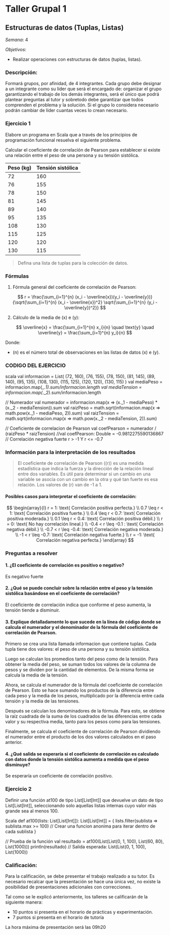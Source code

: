 # Taller Grupal  1
## Estructuras de datos (Tuplas, Listas)

*Semana*: 4

*Objetivos*:

- Realizar operaciones con estructuras de datos (tuplas, listas).

### Descripción:

Formará grupos, por afinidad, de 4 integrantes. Cada grupo debe designar a un integrante como su líder que será el encargado de: organizar el grupo garantizando el trabajo de los demás integrantes, será el único que podrá plantear preguntas al tutor y sobretodo debe garantizar que todos comprenden el problema y la solución. Si el grupo lo considera necesario podrán cambiar de líder cuantas veces lo crean necesario.

### Ejercicio 1

Elabore un programa en Scala que a través de los principios de programación funcional resuelva el siguiente problema.

Calcular el coeficiente de correlación de Pearson para establecer si existe una relación entre el peso de una persona y su tensión sistólica.

| Peso (kg) | Tensión sistólica |
|-----------|--------------------|
| 72        | 160                |
| 76        | 155                |
| 78        | 150                |
| 81        | 145                |
| 89        | 140                |
| 95        | 135                |
| 108       | 130                |
| 115       | 125                |
| 120       | 120                |
| 130       | 115                |


> Defina una lista de tuplas para la colección de datos.


### Fórmulas

1. Fórmula general del coeficiente de correlación de Pearson:

$$
r = \frac{\sum_{i=1}^{n} (x_i - \overline{x})(y_i - \overline{y})}{\sqrt{\sum_{i=1}^{n} (x_i - \overline{x})^2} \sqrt{\sum_{i=1}^{n} (y_i - \overline{y})^2}}
$$

2. Cálculo de la media de \(x\) e \(y\):

$$
\overline{x} = \frac{\sum_{i=1}^{n} x_i}{n} \quad \text{y} \quad \overline{y} = \frac{\sum_{i=1}^{n} y_i}{n}
$$

Donde:
- \(n\) es el número total de observaciones en las listas de datos \(x\) e \(y\).

### CODIGO DEL EJERCICIO
scala
val informacion = List(
  (72, 160),
  (76, 155),
  (78, 150),
  (81, 145),
  (89, 140),
  (95, 135),
  (108, 130),
  (115, 125),
  (120, 120),
  (130, 115)
)
val mediaPeso = informacion.map(_._1).sum/informacion.length
val mediaTension = informacion.map(_._2).sum/informacion.length

// Numerador
val numerador = informacion.map(x => (x._1 - mediaPeso) * (x._2 - mediaTension)).sum
val raizPeso = math.sqrt(informacion.map(x => math.pow(x._1 - mediaPeso, 2)).sum)
val raizTension = math.sqrt(informacion.map(x => math.pow(x._2 - mediaTension, 2)).sum)

// Coeficiente de correlacion de Pearson
val coefPearson = numerador / (raizPeso * raizTension)
//val coefPearson: Double = -0.9812275590136867
// Correlación negativa fuerte r > -1 Y r <= -0.7


### Información para la interpretación de los resultados
> El coeficiente de correlación de Pearson (\(r\)) es una medida estadística que indica la fuerza y la dirección de la relación lineal entre dos variables. Es útil para determinar si un cambio en una variable se asocia con un cambio en la otra y qué tan fuerte es esa relación. Los valores de \(r\) van de -1 a 1.

#### Posibles casos para interpretar el coeficiente de correlación:

$$
\begin{array}{l}
r = 1: \text{ Correlación positiva perfecta.} \\
0.7 \leq r < 1: \text{ Correlación positiva fuerte.} \\
0.4 \leq r < 0.7: \text{ Correlación positiva moderada.} \\
0.1 \leq r < 0.4: \text{ Correlación positiva débil.} \\
r = 0: \text{ No hay correlación lineal.} \\
-0.4 < r \leq -0.1 : \text{ Correlación negativa débil.} \\
-0.7 < r \leq -0.4: \text{ Correlación negativa moderada.} \\
-1 < r \leq -0.7: \text{ Correlación negativa fuerte.} \\
r = -1: \text{ Correlación negativa perfecta.}
\end{array}
$$

### Preguntas a resolver
#### 1. ¿El coeficiente de correlación es positivo o negativo?
Es negativo fuerte
#### 2. ¿Qué se puede concluir sobre la relación entre el peso y la tensión sistólica basándose en el coeficiente de correlación?
El coeficiente de correlación indica que conforme el peso aumenta, la tensión tiende a disminuir.

#### 3. Explique detalladamente lo que sucede en la línea de código donde se calcula el numerador y el denominador de la fórmula del coeficiente de correlación de Pearson.

Primero se crea una lista llamada informacion que contiene tuplas. Cada tupla tiene dos valores: el peso de una persona y su tensión sistólica.

Luego se calculan los promedios tanto del peso como de la tensión. Para obtener la media del peso, se suman todos los valores de la columna de pesos y se dividen por la cantidad de elementos. De la misma forma se calcula la media de la tensión.

Ahora, se calcula el numerador de la fórmula del coeficiente de correlación de Pearson. Esto se hace sumando los productos de la diferencia entre cada peso y la media de los pesos, multiplicado por la diferencia entre cada tensión y la media de las tensiones.

Después se calculan los denominadores de la fórmula. Para esto, se obtiene la raíz cuadrada de la suma de los cuadrados de las diferencias entre cada valor y su respectiva media, tanto para los pesos como para las tensiones.

Finalmente, se calcula el coeficiente de correlación de Pearson dividiendo el numerador entre el producto de los dos valores calculados en el paso anterior.


#### 4. ¿Qué salida se esperaría si el coeficiente de correlación es calculado con datos donde la tensión sistólica aumenta a medida que el peso disminuye?
Se esperaría un coeficiente de correlación positivo.


### Ejercicio 2
Definir una función at100 de tipo List[List[Int]] que devuelve un dato de tipo List[List[Int]], seleccionando solo aquellas listas internas cuyo valor más grande sea al menos 100.

Scala
def at100(lists: List[List[Int]]): List[List[Int]] = {
  lists.filter(sublista => sublista.max >= 100) // Crear una funcion anonima para iterar dentro de cada sublista
}

// Prueba de la función
val resultado = at100(List(List(0, 1, 100), List(60, 80), List(1000)))
println(resultado) // Salida esperada: List(List(0, 1, 100), List(1000))


### Calificación:

Para la calificación, se debe presentar el trabajo realizado a su tutor. Es necesario recalcar que la presentación se hace una única vez, no existe la posibilidad de presentaciones adicionales con correcciones. 

Tal como se le explicó anteriormente, los talleres se calificarán de la siguiente manera:

- 10 puntos si presenta en el horario de prácticas y experimentación.
- 7 puntos si presenta en el horario de tutoría

La hora máxima de presentación será las 09h20
